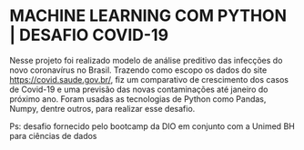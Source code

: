 # MACHINE LEARNING COM PYTHON | DESAFIO COVID-19
Nesse projeto foi realizado modelo de análise preditivo das infecções do novo coronavírus no Brasil. Trazendo como escopo os dados do site https://covid.saude.gov.br/, fiz um comparativo de crescimento dos casos de Covid-19 e uma previsão das novas contaminações até janeiro do próximo ano. Foram usadas as tecnologias de Python como Pandas, Numpy, dentre outros, para realizar esse desafio.

Ps: desafio fornecido pelo bootcamp da DIO em conjunto com a Unimed BH para ciências de dados
